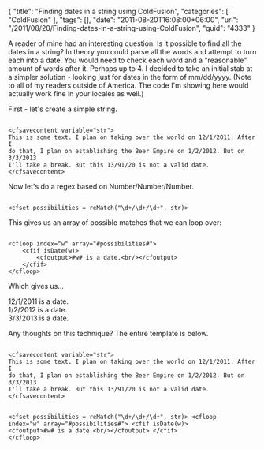 {
	"title": "Finding dates in a string using ColdFusion",
	"categories": [
		"ColdFusion"
	],
	"tags": [],
	"date": "2011-08-20T16:08:00+06:00",
	"url": "/2011/08/20/Finding-dates-in-a-string-using-ColdFusion",
	"guid": "4333"
}

A reader of mine had an interesting question. Is it possible to find all the dates in a string? In theory you could parse all the words and attempt to turn each into a date. You would need to check each word and a "reasonable" amount of words after it. Perhaps up to 4. I decided to take an initial stab at a simpler solution - looking just for dates in the form of mm/dd/yyyy. (Note to all of my readers outside of America. The code I'm showing here would actually work fine in your locales as well.)
<!--more-->
<p>

First - let's create a simple string.

<p>

<code>
&lt;cfsavecontent variable="str"&gt;
This is some text. I plan on taking over the world on 12/1/2011. After I 
do that, I plan on establishing the Beer Empire on 1/2/2012. But on 3/3/2013
I'll take a break. But this 13/91/20 is not a valid date.
&lt;/cfsavecontent&gt;
</code>

<p>

Now let's do a regex based on Number/Number/Number.

<p>

<code>
&lt;cfset possibilities = reMatch("\d+/\d+/\d+", str)&gt;
</code>

<p>

This gives us an array of possible matches that we can loop over:

<p>

<code>
&lt;cfloop index="w" array="#possibilities#"&gt;
	&lt;cfif isDate(w)&gt;
		&lt;cfoutput&gt;#w# is a date.&lt;br/&gt;&lt;/cfoutput&gt;
	&lt;/cfif&gt;
&lt;/cfloop&gt;
</code>

<p>

Which gives us...

<p>

12/1/2011 is a date.<br/>
1/2/2012 is a date.<br/>
3/3/2013 is a date.<br/>

<p>

Any thoughts on this technique? The entire template is below.

<p>

<code>
&lt;cfsavecontent variable="str"&gt;
This is some text. I plan on taking over the world on 12/1/2011. After I 
do that, I plan on establishing the Beer Empire on 1/2/2012. But on 3/3/2013
I'll take a break. But this 13/91/20 is not a valid date.
&lt;/cfsavecontent&gt;

&lt;cfset possibilities = reMatch("\d+/\d+/\d+", str)&gt;
&lt;cfloop index="w" array="#possibilities#"&gt;
	&lt;cfif isDate(w)&gt;
		&lt;cfoutput&gt;#w# is a date.&lt;br/&gt;&lt;/cfoutput&gt;
	&lt;/cfif&gt;
&lt;/cfloop&gt;
</code>